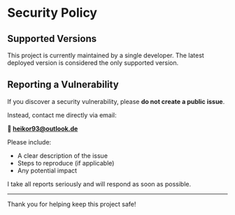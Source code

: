 # Security Policy

## Supported Versions

This project is currently maintained by a single developer. The latest deployed version is considered the only supported version.

## Reporting a Vulnerability

If you discover a security vulnerability, please **do not create a public issue**.

Instead, contact me directly via email:

**📧 heikor93@outlook.de**

Please include:

- A clear description of the issue
- Steps to reproduce (if applicable)
- Any potential impact

I take all reports seriously and will respond as soon as possible.

---

Thank you for helping keep this project safe!


